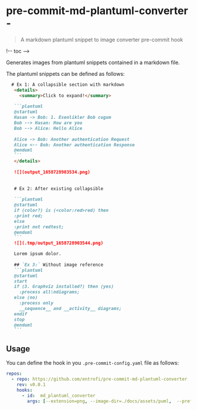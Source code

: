 # pre-commit-md-plantuml-converter - 
> A markdown plantuml snippet to image converter pre-commit hook

!-- toc -->

<!-- Regenerate with "pre-commit run -a markdown-toc" -->

<!-- tocstop -->

Generates images from plantuml snippets contained in a markdown file. 

The plantuml snippets can be defined as follows: 

~~~markdown
  # Ex 1: A collapsible section with markdown
   <details>
     <summary>Click to expand!</summary>
   
   ```plantuml
   @startuml
   Hasan -> Bob: 1. Esenlikler Bob cugum
   Bob --> Hasan: How are you
   Bob --> Alice: Hello Alice
   
   Alice -> Bob: Another authentication Request
   Alice <-- Bob: Another authentication Response
   @enduml
   ```
   </details>
   
   ![](output_1658728903534.png)
   
   
   # Ex 2: After existing collapsible
   
   ```plantuml
   @startuml
   if (color?) is (<color:red>red) then
   :print red;
   else
   :print not redtest;
   @enduml
   ```
   ![](.tmp/output_1658728903544.png)

   Lorem ipsum dolor.
   
   ## `Ex 3:` Without image reference
   ```plantuml
   @startuml
   start
   if (3. Graphviz installed?) then (yes)
     :process all\ndiagrams;
   else (no)
     :process only
     __sequence__ and __activity__ diagrams;
   endif
   stop
   @enduml
   ```
~~~

## Usage

You can define the hook in you `.pre-commit-config.yaml` file as follows: 

```yaml
repos:
  - repo: https://github.com/entrofi/pre-commit-md-plantuml-converter
    rev: v0.0.1
    hooks:
      - id:  md_plantuml_converter
        args: [--extension=png, --image-dir=./docs/assets/puml,  --prefix= ]
```
